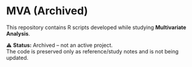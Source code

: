 # MVA (Archived)

This repository contains R scripts developed while studying **Multivariate Analysis**.  

⚠️ **Status:** Archived – not an active project.  
The code is preserved only as reference/study notes and is not being updated.
